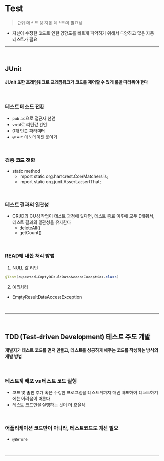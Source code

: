 # Test
> 단위 테스트 및 자동 테스트의 필요성
* 자신이 수정한 코드로 인한 영향도를 빠르게 파악하기 위해서 다양하고 많은 자동 테스트가 필요

<hr>
<br>

## JUnit
#### JUnit 또한 프레임워크로 프레임워크가 코드를 제어할 수 있게 룰을 따라줘야 한다

<br>

### 테스트 메소드 전환
* `public`으로 접근자 선언
* `void`로 리턴값 선언
* 0개 인풋 파라미터
* `@Test` 에노테이션 붙이기

<br>

### 검증 코드 전환
* static method
  * import static org.hamcrest.CoreMatchers.is;
  * import static org.junit.Assert.assertThat; 

<br>

### 테스트 결과의 일관성
* CRUD의 CU성 작업이 테스트 과정에 있다면, 테스트 종료 이후에 모두 D해줘서, 테스트 결과의 일관성을 유지한다
  * deleteAll()
  * getCount() 

<br>

### READ에 대한 처리 방법
1) NULL 값 리턴

```java
@Test(expected=EmptyREsultDataAccessException.class)
```

2) 예외처리
  * EmptyResultDataAccessException

<br>
<hr>
<br>

## TDD (Test-driven Development) 테스트 주도 개발
#### 개발자가 테스트 코드를 먼저 만들고, 테스트를 성공하게 해주는 코드를 작성하는 방식의 개발 방법

<br>

### 테스트계 배포 vs 테스트 코드 실행
* 코드 몇 줄만 추가 혹은 수정한 프로그램을 테스트계까지 매번 배포하여 테스트하기에는 어려움이 따른다
* 테스트 코드만을 실행하는 것이 더 효율적

<br>

### 어플리케이션 코드만이 아니라, 테스트코드도 개선 필요
* `@Before`

<br>
<hr>
<br>


